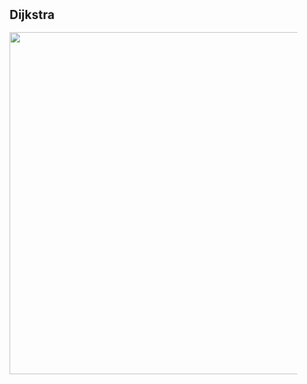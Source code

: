 ## Dijkstra
<img src="https://github.com/nosv1/seagraves_unmanned_systems/blob/main/HW2/dijkstra_animation.gif?raw=true" width="600" height="600" />